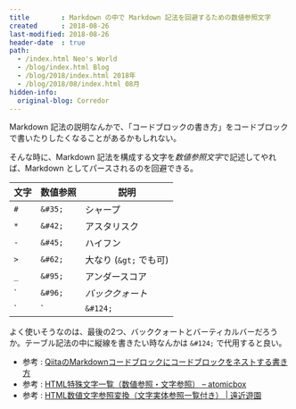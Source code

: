 ```yaml
---
title        : Markdown の中で Markdown 記法を回避するための数値参照文字
created      : 2018-08-26
last-modified: 2018-08-26
header-date  : true
path:
  - /index.html Neo's World
  - /blog/index.html Blog
  - /blog/2018/index.html 2018年
  - /blog/2018/08/index.html 08月
hidden-info:
  original-blog: Corredor
---
```


Markdown 記法の説明なんかで、「コードブロックの書き方」をコードブロックで書いたりしたくなることがあるかもしれない。

そんな時に、Markdown 記法を構成する文字を*数値参照文字*で記述してやれば、Markdown としてパースされるのを回避できる。

| 文字 | 数値参照 | 説明                   |
|------|----------|------------------------|
| `#`  | `&#35;`  | シャープ               |
| `*`  | `&#42;`  | アスタリスク           |
| `-`  | `&#45;`  | ハイフン               |
| `>`  | `&#62;`  | 大なり (`&gt;` でも可) |
| `_`  | `&#95;`  | アンダースコア         |
| \`   | `&#96;`  | *バッククォート*       |
| `|`  | `&#124;` | **バーティカルバー**   |

よく使いそうなのは、最後の2つ、バッククォートとバーティカルバーだろうか。テーブル記法の中に縦線を書きたい時なんかは `&#124;` で代用すると良い。

- 参考 : [QiitaのMarkdownコードブロックにコードブロックをネストする書き方](https://qiita.com/ka215/items/b9c3e2c6b9d1c38c2cd9)
- 参考 : [HTML特殊文字一覧（数値参照・文字参照） – atomicbox](http://atomicbox.tank.jp/special-character/)
- 参考 : [HTML数値文字参照変換（文字実体参照一覧付き） | 遠近遊園](http://ochikochi.com/tool/character/)
